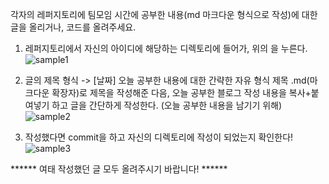 각자의 레퍼지토리에 팀모임 시간에 공부한 내용(md 마크다운 형식으로 작성)에 대한 글을 올리거나, 코드를 올려주세요.

1. 레퍼지토리에서 자신의 아이디에 해당하는 디렉토리에 들어가, 위의 <Create new file>을 누른다.
![sample1](https://user-images.githubusercontent.com/44183221/83412900-e6d33c00-a455-11ea-86cb-78bd8c4340f0.png)

2. 글의 제목 형식 -> [날짜] 오늘 공부한 내용에 대한 간략한 자유 형식 제목 .md(마크다운 확장자)로 제목을 작성해준 다음, 오늘 공부한 블로그 작성 내용을 복사+붙여넣기 하고 글을 간단하게 작성한다. (오늘 공부한 내용을 남기기 위해)
![sample2](https://user-images.githubusercontent.com/44183221/83412904-e8046900-a455-11ea-9bb0-b7b7c7e5c987.png)

2. 작성했다면 commit을 하고 자신의 디렉토리에 작성이 되었는지 확인한다!
![sample3](https://user-images.githubusercontent.com/44183221/83412907-e9ce2c80-a455-11ea-9b7a-f190a9fe6fd0.png)

****** 여태 작성했던 글 모두 올려주시기 바랍니다! ******

